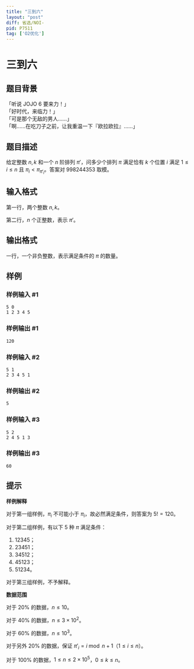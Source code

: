 ```yaml
---
title: "三到六"
layout: "post"
diff: 省选/NOI-
pid: P7511
tag: ['O2优化']
---
```

# 三到六
## 题目背景

「听说 JOJO 6 要来力！」  
「好时代，来临力！」  
「可是那个无敌的男人……」  
「啊……在吃刀子之前，让我重温一下『欧拉欧拉』……」
## 题目描述

给定整数 $n,k$ 和一个 $n$ 阶排列 $\pi'$，问多少个排列 $\pi$ 满足恰有 $k$ 个位置 $i$ 满足 $1 \le i \le n$ 且 $\pi_i < \pi_{\pi'_i}$。答案对 $998244353$ 取模。
## 输入格式

第一行，两个整数 $n,k$。

第二行，$n$ 个正整数，表示 $\pi'$。
## 输出格式

一行，一个非负整数，表示满足条件的 $\pi$ 的数量。
## 样例

### 样例输入 #1
```
5 0
1 2 3 4 5
```
### 样例输出 #1
```
120
```
### 样例输入 #2
```
5 1
2 3 4 5 1
```
### 样例输出 #2
```
5
```
### 样例输入 #3
```
5 2
2 4 5 1 3
```
### 样例输出 #3
```
60
```
## 提示

**样例解释**

对于第一组样例，$\pi_i$ 不可能小于 $\pi_i$，故必然满足条件，则答案为 $5! = 120$。 

对于第二组样例，有以下 $5$ 种 $\pi$ 满足条件：

 1. $12345$；
 1. $23451$；
 1. $34512$；
 1. $45123$；
 1. $51234$。

对于第三组样例，不予解释。

**数据范围**

对于 $20\%$ 的数据，$n \le 10$。

对于 $40\%$ 的数据，$n \le 3 \times 10^2$。

对于 $60\%$ 的数据，$n \le 10^3$。

对于另外 $20\%$ 的数据，保证 $\pi'_i = i \bmod n + 1$（$1 \le i \le n$）。

对于 $100\%$ 的数据，$1 \le n \le 2 \times 10^5$，$0 \le k \le n$。
